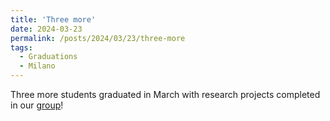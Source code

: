 ```yaml
---
title: 'Three more'
date: 2024-03-23
permalink: /posts/2024/03/23/three-more
tags:
  - Graduations
  - Milano
---
```


Three more students graduated in March with research projects completed in our [group](<../../../../../index.html?p=2466>)!

